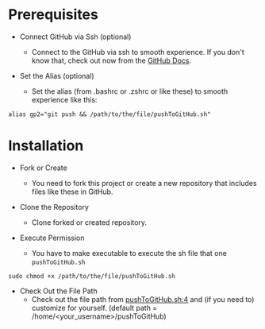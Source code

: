 # Prerequisites

- Connect GitHub via Ssh (optional)
  - Connect to the GitHub via ssh to smooth experience. If you don't know that, check out now from the [GitHub Docs](https://docs.github.com/en/authentication/connecting-to-github-with-ssh).

- Set the Alias (optional)
  - Set the alias (from .bashrc or .zshrc or like these) to smooth experience like this:

```
alias gp2="git push && /path/to/the/file/pushToGitHub.sh"
```

# Installation

- Fork or Create
  - You need to fork this project or create a new repository that includes files like these in GitHub.

- Clone the Repository
  - Clone forked or created repository.

- Execute Permission
  - You have to make executable to execute the sh file that one `pushToGitHub.sh`

```
sudo chmod +x /path/to/the/file/pushToGitHub.sh
```

- Check Out the File Path
  - Check out the file path from [pushToGitHub.sh:4](https://github.com/emretepedev/pushToGitHub/blob/master/pushToGitHub.sh#L4) and (if you need to) customize for yourself. (default path = /home/<your_username>/pushToGitHub)
